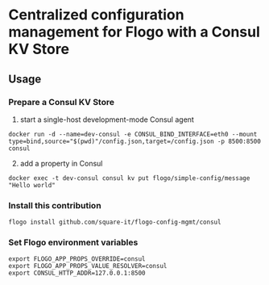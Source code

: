 # Centralized configuration management for Flogo with a Consul KV Store 

## Usage

### Prepare a Consul KV Store

1. start a single-host development-mode Consul agent
```
docker run -d --name=dev-consul -e CONSUL_BIND_INTERFACE=eth0 --mount type=bind,source="$(pwd)"/config.json,target=/config.json -p 8500:8500 consul
```

2. add a property in Consul 
```
docker exec -t dev-consul consul kv put flogo/simple-config/message "Hello world"
```

### Install this contribution

```
flogo install github.com/square-it/flogo-config-mgmt/consul
```

### Set Flogo environment variables

```
export FLOGO_APP_PROPS_OVERRIDE=consul
export FLOGO_APP_PROPS_VALUE_RESOLVER=consul
export CONSUL_HTTP_ADDR=127.0.0.1:8500
```
